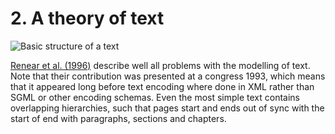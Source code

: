 # 2. A theory of text


![Basic structure of a text](https://rawgit.com/Det-Kongelige-Bibliotek/on_the_indexing_of_text/master/book.svg)

<a href="06_references.md#user-content-renear">Renear et al. (1996)</a> describe well all problems with the modelling of
text. Note that their contribution was presented at a congress 1993,
which means that it appeared long before text encoding where done in
XML rather than SGML or other encoding schemas. Even the most simple
text contains overlapping hierarchies, such that pages start and ends
out of sync with the start of end with paragraphs, sections and
chapters. 
